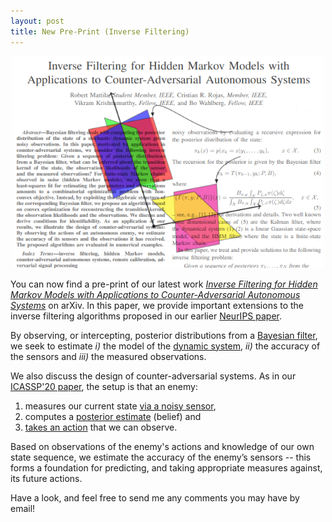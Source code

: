 ```yaml
---
layout: post
title: New Pre-Print (Inverse Filtering)
---
```


<p align="center">
    <img width="500" src="/img/if_preprint.png">
</p>

You can now find a pre-print of our latest work [*Inverse Filtering for Hidden Markov
Models with Applications to Counter-Adversarial Autonomous
Systems*](https://arxiv.org/pdf/2001.11809.pdf) on arXiv. In this paper, we provide
important extensions to the inverse filtering algorithms proposed in our earlier [NeurIPS
paper](http://papers.nips.cc/paper/7008-inverse-filtering-for-hidden-markov-models).

By observing, or intercepting, posterior distributions from a [Bayesian
filter](https://en.wikipedia.org/wiki/Recursive_Bayesian_estimation), we seek to estimate
*i)* the model of the [dynamic system](https://en.wikipedia.org/wiki/Markov_model),
*ii)* the accuracy of the sensors and *iii)* the measured observations. 

We also discuss the design of counter-adversarial systems. As in our [ICASSP'20
paper](https://rmattila.github.io/2019/10/18/preprint/), the setup is that an enemy:

1. measures our current state [via a noisy
   sensor](https://en.wikipedia.org/wiki/Hidden_Markov_model), 
2. computes a [posterior
   estimate](https://en.wikipedia.org/wiki/Recursive_Bayesian_estimation) (belief) and
3. [takes an
   action](https://en.wikipedia.org/wiki/Partially_observable_Markov_decision_process) that we can observe.

Based on observations of the enemy's actions and knowledge of our own state sequence, we
estimate the accuracy of the enemy’s sensors -- this forms a foundation for predicting,
and taking appropriate measures against, its future actions.

Have a look, and feel free to send me any comments you may have by email!


